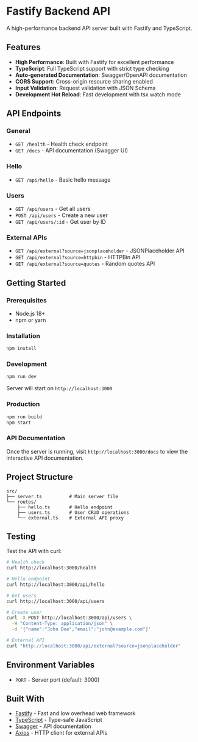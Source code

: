 # Fastify Backend API

A high-performance backend API server built with Fastify and TypeScript.

## Features

- **High Performance**: Built with Fastify for excellent performance
- **TypeScript**: Full TypeScript support with strict type checking
- **Auto-generated Documentation**: Swagger/OpenAPI documentation
- **CORS Support**: Cross-origin resource sharing enabled
- **Input Validation**: Request validation with JSON Schema
- **Development Hot Reload**: Fast development with tsx watch mode

## API Endpoints

### General
- `GET /health` - Health check endpoint
- `GET /docs` - API documentation (Swagger UI)

### Hello
- `GET /api/hello` - Basic hello message

### Users
- `GET /api/users` - Get all users
- `POST /api/users` - Create a new user
- `GET /api/users/:id` - Get user by ID

### External APIs
- `GET /api/external?source=jsonplaceholder` - JSONPlaceholder API
- `GET /api/external?source=httpbin` - HTTPBin API  
- `GET /api/external?source=quotes` - Random quotes API

## Getting Started

### Prerequisites
- Node.js 18+ 
- npm or yarn

### Installation

```bash
npm install
```

### Development

```bash
npm run dev
```

Server will start on `http://localhost:3000`

### Production

```bash
npm run build
npm start
```

### API Documentation

Once the server is running, visit `http://localhost:3000/docs` to view the interactive API documentation.

## Project Structure

```
src/
├── server.ts          # Main server file
└── routes/
    ├── hello.ts       # Hello endpoint
    ├── users.ts       # User CRUD operations
    └── external.ts    # External API proxy
```

## Testing

Test the API with curl:

```bash
# Health check
curl http://localhost:3000/health

# Hello endpoint
curl http://localhost:3000/api/hello

# Get users
curl http://localhost:3000/api/users

# Create user
curl -X POST http://localhost:3000/api/users \
  -H "Content-Type: application/json" \
  -d '{"name":"John Doe","email":"john@example.com"}'

# External API
curl "http://localhost:3000/api/external?source=jsonplaceholder"
```

## Environment Variables

- `PORT` - Server port (default: 3000)

## Built With

- [Fastify](https://fastify.dev/) - Fast and low overhead web framework
- [TypeScript](https://www.typescriptlang.org/) - Type-safe JavaScript
- [Swagger](https://swagger.io/) - API documentation
- [Axios](https://axios-http.com/) - HTTP client for external APIs